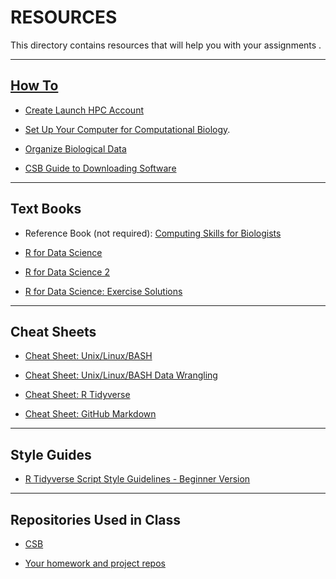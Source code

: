 # RESOURCES

This directory contains resources that will help you with your assignments .

---

## [How To](https://github.com/tamucc-comp-bio/how_to/blob/main/README.md)

* [Create Launch HPC Account](https://hprc.tamu.edu/kb/User-Guides/Launch/Access/#no-ssh-login)

* [Set Up Your Computer for Computational Biology](https://github.com/tamucc-comp-bio/how_to/blob/main/howto_setup_computer.md).
  
* [Organize Biological Data](https://github.com/tamucc-comp-bio/how_to/blob/main/howto_organize_data.md)

* [CSB Guide to Downloading Software](https://computingskillsforbiologists.com/setup/)

---

## Text Books

* Reference Book (not required): [Computing Skills for Biologists](https://computingskillsforbiologists.com/)

* [R for Data Science](https://r4ds.had.co.nz/)

* [R for Data Science 2](https://r4ds.hadley.nz/)

* [R for Data Science: Exercise Solutions](https://jrnold.github.io/r4ds-exercise-solutions/)

---

## Cheat Sheets

* [Cheat Sheet: Unix/Linux/BASH](CheatSheetLinux_2022-09-02.pdf)

* [Cheat Sheet: Unix/Linux/BASH Data Wrangling](CheatSheetLinuxDataWrangling.pdf)

* [Cheat Sheet: R Tidyverse](CheatSheetTidyverse.pdf)

* [Cheat Sheet: GitHub Markdown](https://github.com/adam-p/markdown-here/wiki/Markdown-Cheatsheet)

---

## Style Guides

* [R Tidyverse Script Style Guidelines - Beginner Version](r_tidyverse_script_formatting_rules.md)

---

## Repositories Used in Class

* [CSB](https://github.com/tamucc-comp-bio/CSB)

* [Your homework and project repos](https://github.com/orgs/comp-bio-master/repositories)
